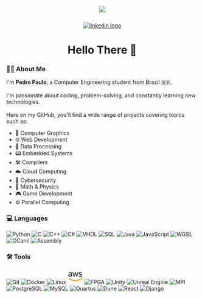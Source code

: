 <div align="center">
  <img height="150" src="https://media1.tenor.com/m/YUzRkMOL-3EAAAAd/programming-computer-frog.gif" />
</div>

###

<div align="center">
  <a href="https://www.linkedin.com/in/ppmc" target="_blank">
    <img src="https://img.shields.io/static/v1?message=LinkedIn&logo=linkedin&label=&color=0077B5&logoColor=white&labelColor=&style=for-the-badge" height="25" alt="linkedin logo" />
  </a>
</div>

###

<h1 align="center">Hello There 👋</h1>

###

<h3 align="left">👨‍💻 About Me</h3>

<p align="left">
  I'm <strong>Pedro Paulo</strong>, a Computer Engineering student from Brazil 🇧🇷.<br><br>
  I'm passionate about coding, problem-solving, and constantly learning new technologies.<br><br>
  Here on my GitHub, you'll find a wide range of projects covering topics such as:
</p>


<ul align="left">
  <li>🎨 Computer Graphics</li>
  <li>🌐 Web Development</li>
  <li>🔄 Data Processing</li>
  <li>📟 Embedded Systems</li>
  <li>🛠️ Compilers</li>
  <li>☁️ Cloud Computing</li>
  <li>🔐 Cybersecurity</li>
  <li>📐 Math & Physics</li>
  <li>🎮 Game Development</li>
  <li>⚙️ Parallel Computing</li>
</ul>

### 💻 Languages

<p align="left">
  <!-- Python -->
  <img src="https://cdn.jsdelivr.net/gh/devicons/devicon/icons/python/python-original.svg" height="40" alt="Python" />
  
  <!-- C -->
  <img src="https://cdn.jsdelivr.net/gh/devicons/devicon/icons/c/c-original.svg" height="40" alt="C" />
  
  <!-- C++ -->
  <img src="https://cdn.jsdelivr.net/gh/devicons/devicon/icons/cplusplus/cplusplus-original.svg" height="40" alt="C++" />
  
  <!-- C# -->
  <img src="https://cdn.jsdelivr.net/gh/devicons/devicon/icons/csharp/csharp-original.svg" height="40" alt="C#" />
  
  <!-- VHDL (no official icon, using chip emoji as fallback) -->
  <img src="https://img.shields.io/badge/VHDL-%234B0082?style=for-the-badge&logo=verilog&logoColor=white" height="25" alt="VHDL" />

  <!-- SQL -->
  <img src="https://cdn.jsdelivr.net/gh/devicons/devicon/icons/mysql/mysql-original.svg" height="40" alt="SQL" />

  <!-- Java -->
  <img src="https://cdn.jsdelivr.net/gh/devicons/devicon/icons/java/java-original.svg" height="40" alt="Java" />
  
  <!-- JavaScript -->
  <img src="https://cdn.jsdelivr.net/gh/devicons/devicon/icons/javascript/javascript-original.svg" height="40" alt="JavaScript" />

  <!-- WGSL (WebGPU Shading Language — no icon available) -->
  <img src="https://img.shields.io/badge/WGSL-%23FF6F00?style=for-the-badge&logo=webgpu&logoColor=white" height="25" alt="WGSL" />
  
  <!-- OCaml (custom fallback) -->
  <img src="https://img.shields.io/badge/OCaml-%23EC6813?style=for-the-badge&logo=ocaml&logoColor=white" height="25" alt="OCaml" />
  
  <!-- Assembly -->
  <img src="https://img.shields.io/badge/Assembly-%23007ACC?style=for-the-badge&logo=codeforces&logoColor=white" height="25" alt="Assembly" />
</p>


### 🛠️ Tools

<p align="left">
  <!-- Git -->
  <img src="https://cdn.jsdelivr.net/gh/devicons/devicon/icons/git/git-original.svg" height="40" alt="Git" />
  
  <!-- Docker -->
  <img src="https://cdn.jsdelivr.net/gh/devicons/devicon/icons/docker/docker-original.svg" height="40" alt="Docker" />
  
  <!-- Linux -->
  <img src="https://cdn.jsdelivr.net/gh/devicons/devicon/icons/linux/linux-original.svg" height="40" alt="Linux" />
  
  <!-- AWS (alternative icon) -->
  <img src="https://raw.githubusercontent.com/devicons/devicon/master/icons/amazonwebservices/amazonwebservices-original-wordmark.svg" height="40" alt="AWS" />

  <!-- FPGA (no standard icon, using shield badge) -->
  <img src="https://img.shields.io/badge/FPGA-%234B0082?style=for-the-badge&logo=circuitverse&logoColor=white" height="25" alt="FPGA" />

  <!-- Unity -->
  <img src="https://cdn.jsdelivr.net/gh/devicons/devicon/icons/unity/unity-original.svg" height="40" alt="Unity" />
  
  <!-- Unreal Engine -->
  <img src="https://cdn.jsdelivr.net/gh/devicons/devicon/icons/unrealengine/unrealengine-original.svg" height="40" alt="Unreal Engine" />

  <!-- MPI (no official icon, using badge) -->
  <img src="https://img.shields.io/badge/MPI-%23008080?style=for-the-badge&logo=openmpi&logoColor=white" height="25" alt="MPI" />
  
  <!-- PostgreSQL -->
  <img src="https://cdn.jsdelivr.net/gh/devicons/devicon/icons/postgresql/postgresql-original.svg" height="40" alt="PostgreSQL" />
  
  <!-- MySQL -->
  <img src="https://cdn.jsdelivr.net/gh/devicons/devicon/icons/mysql/mysql-original.svg" height="40" alt="MySQL" />

  <!-- Quartus (badge fallback) -->
  <img src="https://img.shields.io/badge/Quartus-%23006699?style=for-the-badge&logo=intel&logoColor=white" height="25" alt="Quartus" />
  
  <!-- Dune (for OCaml, badge fallback) -->
  <img src="https://img.shields.io/badge/Dune-%23EC6813?style=for-the-badge&logo=ocaml&logoColor=white" height="25" alt="Dune" />

  <!-- React -->
  <img src="https://cdn.jsdelivr.net/gh/devicons/devicon/icons/react/react-original.svg" height="40" alt="React" />
  
  <!-- Django -->
  <img src="https://cdn.jsdelivr.net/gh/devicons/devicon/icons/django/django-plain.svg" height="40" alt="Django" />
</p>




